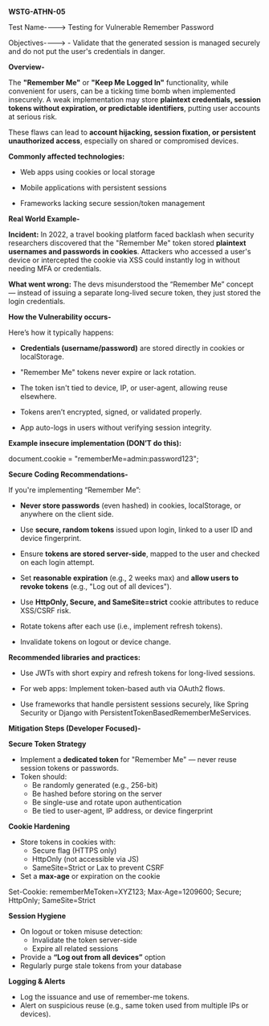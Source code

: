 **WSTG-ATHN-05**

Test Name----\> Testing for Vulnerable Remember Password

Objectives----\> \- Validate that the generated session is managed securely and do not put the user's credentials in danger.

**Overview-**

The **"Remember Me"** or **"Keep Me Logged In"** functionality, while convenient for users, can be a ticking time bomb when implemented insecurely. A weak implementation may store **plaintext credentials, session tokens without expiration, or predictable identifiers**, putting user accounts at serious risk.

These flaws can lead to **account hijacking, session fixation, or persistent unauthorized access**, especially on shared or compromised devices.

**Commonly affected technologies:**

* Web apps using cookies or local storage

* Mobile applications with persistent sessions

* Frameworks lacking secure session/token management

**Real World Example-**

**Incident:** In 2022, a travel booking platform faced backlash when security researchers discovered that the "Remember Me" token stored **plaintext usernames and passwords in cookies**. Attackers who accessed a user's device or intercepted the cookie via XSS could instantly log in without needing MFA or credentials.

**What went wrong:** The devs misunderstood the “Remember Me” concept — instead of issuing a separate long-lived secure token, they just stored the login credentials.

**How the Vulnerability occurs-**

Here’s how it typically happens:

* **Credentials (username/password)** are stored directly in cookies or localStorage.

* "Remember Me" tokens never expire or lack rotation.

* The token isn't tied to device, IP, or user-agent, allowing reuse elsewhere.

* Tokens aren’t encrypted, signed, or validated properly.

* App auto-logs in users without verifying session integrity.

**Example insecure implementation (DON’T do this):**

document.cookie \= "rememberMe=admin:password123";

**Secure Coding Recommendations-**

If you're implementing “Remember Me”:

* **Never store passwords** (even hashed) in cookies, localStorage, or anywhere on the client side.

* Use **secure, random tokens** issued upon login, linked to a user ID and device fingerprint.

* Ensure **tokens are stored server-side**, mapped to the user and checked on each login attempt.

* Set **reasonable expiration** (e.g., 2 weeks max) and **allow users to revoke tokens** (e.g., "Log out of all devices").

* Use **HttpOnly, Secure, and SameSite=strict** cookie attributes to reduce XSS/CSRF risk.

* Rotate tokens after each use (i.e., implement refresh tokens).

* Invalidate tokens on logout or device change.

**Recommended libraries and practices:**

* Use JWTs with short expiry and refresh tokens for long-lived sessions.

* For web apps: Implement token-based auth via OAuth2 flows.

* Use frameworks that handle persistent sessions securely, like Spring Security or Django with PersistentTokenBasedRememberMeServices.

**Mitigation Steps (Developer Focused)-**

**Secure Token Strategy**

* Implement a **dedicated token** for "Remember Me" — never reuse session tokens or passwords.  
* Token should:  
  * Be randomly generated (e.g., 256-bit)  
  * Be hashed before storing on the server  
  * Be single-use and rotate upon authentication  
  * Be tied to user-agent, IP address, or device fingerprint

**Cookie Hardening**

* Store tokens in cookies with:  
  * Secure flag (HTTPS only)  
  * HttpOnly (not accessible via JS)  
  * SameSite=Strict or Lax to prevent CSRF  
* Set a **max-age** or expiration on the cookie

Set\-Cookie: rememberMeToken\=XYZ123; Max\-Age\=1209600; Secure; HttpOnly; SameSite\=Strict

**Session Hygiene**

* On logout or token misuse detection:  
  * Invalidate the token server-side  
  * Expire all related sessions  
* Provide a **“Log out from all devices”** option  
* Regularly purge stale tokens from your database

**Logging & Alerts**

* Log the issuance and use of remember-me tokens.  
* Alert on suspicious reuse (e.g., same token used from multiple IPs or devices).